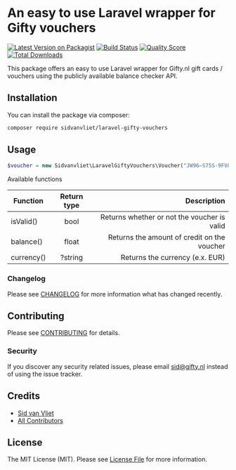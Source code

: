 # An easy to use Laravel wrapper for Gifty vouchers

[![Latest Version on Packagist](https://img.shields.io/packagist/v/sidvanvliet/laravel-gifty-vouchers.svg?style=flat-square)](https://packagist.org/packages/sidvanvliet/laravel-gifty-vouchers)
[![Build Status](https://img.shields.io/travis/sidvanvliet/laravel-gifty-vouchers/master.svg?style=flat-square)](https://travis-ci.org/sidvanvliet/laravel-gifty-vouchers)
[![Quality Score](https://img.shields.io/scrutinizer/g/sidvanvliet/laravel-gifty-vouchers.svg?style=flat-square)](https://scrutinizer-ci.com/g/sidvanvliet/laravel-gifty-vouchers)
[![Total Downloads](https://img.shields.io/packagist/dt/sidvanvliet/laravel-gifty-vouchers.svg?style=flat-square)](https://packagist.org/packages/sidvanvliet/laravel-gifty-vouchers)

This package offers an easy to use Laravel wrapper for Gifty.nl gift cards / vouchers using the publicly available balance checker API.

## Installation

You can install the package via composer:

```bash
composer require sidvanvliet/laravel-gifty-vouchers
```

## Usage

``` php
$voucher = new Sidvanvliet\LaravelGiftyVouchers\Voucher("JW96–S75S-9FV8–L9S4");
```

Available functions

| Function      | Return type   | Description                                 |
| ------------- |:-------------:| ------------------------------------------: |
| isValid()     | bool          | Returns whether or not the voucher is valid |
| balance()     | float         | Returns the amount of credit on the voucher |
| currency()    | ?string       | Returns the currency (e.x. EUR)             |

### Changelog

Please see [CHANGELOG](CHANGELOG.md) for more information what has changed recently.

## Contributing

Please see [CONTRIBUTING](CONTRIBUTING.md) for details.

### Security

If you discover any security related issues, please email sid@gifty.nl instead of using the issue tracker.

## Credits

- [Sid van Vliet](https://github.com/sidvanvliet)
- [All Contributors](../../contributors)

## License

The MIT License (MIT). Please see [License File](LICENSE.md) for more information.

